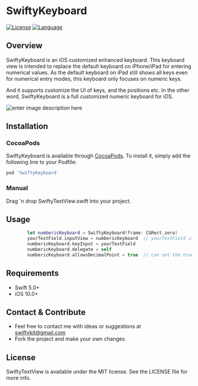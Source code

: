 # SwiftyKeyboard

[![License](https://img.shields.io/:license-mit-blue.svg)](https://doge.mit-license.org)
[![Language](https://img.shields.io/badge/language-swift-orange.svg?style=flat)](https://developer.apple.com/swift)

## Overview

SwiftyKeyboard is an iOS customized enhanced keyboard. This keyboard view is intended to replace the default keyboard on iPhone/iPad for entering numerical values. As the default keyboard on iPad still shows all keys even for numerical entry modes, this keyboard only focuses on numeric keys.

And it supports customize the UI of keys, and the positions etc. In the other word, SwiftyKeyboard is a full customized numeric keyboard for iOS.

![enter image description here](https://raw.githubusercontent.com/SwiftyKit/SwiftyTextView/master/Images/screenshot.gif)
 
 
## Installation
 
### CocoaPods 

SwiftyKeyboard is available through [CocoaPods](http://cocoapods.org). To install
it, simply add the following line to your Podfile:

```ruby
pod 'SwiftyKeyboard'
```

### Manual

Drag 'n drop SwiftyTextView.swift into your project.
 

## Usage 

 
```swift
        let numbericKeyboard = SwiftyKeyboard(frame: CGRect.zero)
        yourTextField.inputView = numbericKeyboard  // yourTextField is the pre defined textField
        numbericKeyboard.keyInput = yourTextField
        numbericKeyboard.delegate = self
        numbericKeyboard.allowsDecimalPoint = true  // can set the true of false
```

## Requirements
- Swift 5.0+
- iOS 10.0+

## Contact & Contribute

 - Feel free to contact me with ideas or suggestions at swiftykit@gmail.com
 - Fork the project and make your own changes

 
## License

SwiftyTextView is available under the MIT license. See the LICENSE file for more info.
